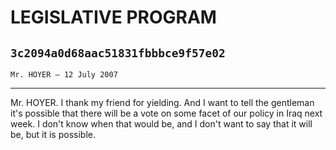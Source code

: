 # LEGISLATIVE PROGRAM
## `3c2094a0d68aac51831fbbbce9f57e02`
`Mr. HOYER — 12 July 2007`

---


Mr. HOYER. I thank my friend for yielding. And I want to tell the 
gentleman it's possible that there will be a vote on some facet of our 
policy in Iraq next week. I don't know when that would be, and I don't 
want to say that it will be, but it is possible.